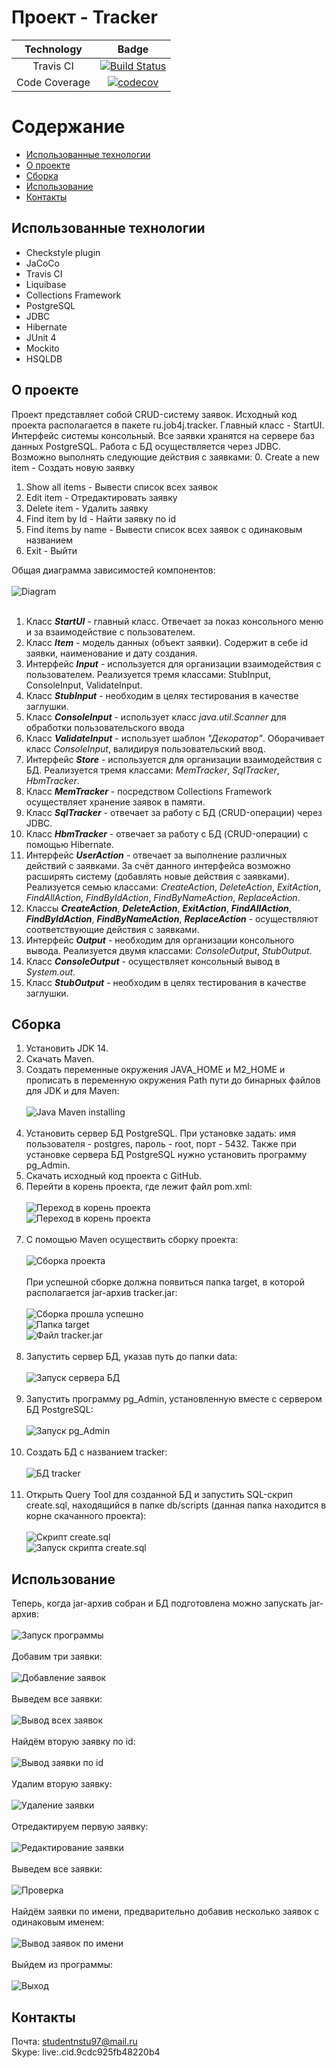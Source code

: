 # Проект - Tracker
| Technology | Badge |
|:----------:|:------:|
| Travis CI | [![Build Status](https://travis-ci.org/DmitriyYugai/job4j_tracker.svg?branch=master)](https://travis-ci.org/DmitriyYugai/job4j_tracker) |
| Code Coverage | [![codecov](https://codecov.io/gh/DmitriyYugai/job4j_tracker/branch/master/graph/badge.svg?token=94KWSPJYGG)](https://codecov.io/gh/DmitriyYugai/job4j_tracker/) |

# Содержание
* [Использованные технологии](#Использованные-технологии)
* [О проекте](#О-проекте)
* [Сборка](#Сборка)
* [Использование](#Использование)
* [Контакты](#Контакты)
## Использованные технологии
* Checkstyle plugin
* JaCoCo
* Travis CI
* Liquibase
* Collections Framework
* PostgreSQL
* JDBC
* Hibernate
* JUnit 4
* Mockito
* HSQLDB
## О проекте
Проект представляет собой CRUD-систему заявок. Исходный код проекта располагается 
в пакете ru.job4j.tracker. Главный класс - StartUI. Интерфейс системы консольный.
Все заявки хранятся на сервере баз данных PostgreSQL. Работа с БД осуществляется через JDBC.
Возможно выполнять следующие действия с заявками:
0. Create a new item - Создать новую заявку
1. Show all items - Вывести список всех заявок
2. Edit item - Отредактировать заявку
3. Delete item - Удалить заявку
4. Find item by Id - Найти заявку по id
5. Find items by name - Вывести список всех заявок с одинаковым названием
6. Exit - Выйти

Общая диаграмма зависимостей компонентов:<br><br>
![Diagram](img/about/dep.PNG)<br><br>
1. Класс __*StartUI*__ - главный класс. Отвечает за показ консольного меню и за взаимодействие с пользователем.
2. Класс __*Item*__ - модель данных (объект заявки). Содержит в себе id заявки, наименование и дату создания. 
3. Интерфейс __*Input*__ - используется для организации взаимодействия с пользователем. 
Реализуется тремя классами: StubInput, ConsoleInput, ValidateInput.
4. Класс __*StubInput*__ - необходим в целях тестирования в качестве заглушки.
5. Класс __*ConsoleInput*__ - использует класс *java.util.Scanner* для обработки пользовательского ввода
6. Класс __*ValidateInput*__ - использует шаблон *"Декоратор"*. 
Оборачивает класс *ConsoleInput*, валидируя пользовательский ввод.
7. Интерфейс __*Store*__ - используется для организации взаимодействия с БД. 
Реализуется тремя классами: *MemTracker*, *SqlTracker*, *HbmTracker*.
8. Класс __*MemTracker*__ - посредством Collections Framework осуществляет хранение заявок в памяти.
9. Класс __*SqlTracker*__ - отвечает за работу с БД (CRUD-операции) через JDBC.
10. Класс __*HbmTracker*__ - отвечает за работу с БД (CRUD-операции) c помощью Hibernate.
11. Интерфейс __*UserAction*__ - отвечает за выполнение различных действий с заявками.
За счёт данного интерфейса возможно расширять систему (добавлять новые действия с заявками). 
Реализуется семью классами: *CreateAction*, *DeleteAction*, *ExitAction*, *FindAllAction*, 
*FindByIdAction*, *FindByNameAction*, *ReplaceAction*.
12. Классы __*CreateAction*__, __*DeleteAction*__, __*ExitAction*__, __*FindAllAction*__, 
__*FindByIdAction*__, __*FindByNameAction*__, __*ReplaceAction*__ - 
осуществляют соответствующие действия с заявками.
13. Интерфейс __*Output*__ - необходим для организации консольного вывода. 
Реализуется двумя классами: *ConsoleOutput*, *StubOutput*.
14. Класс __*ConsoleOutput*__ - осуществляет консольный вывод в *System.out*.
15. Класс __*StubOutput*__ - необходим в целях тестирования в качестве заглушки.
## Сборка
1. Установить JDK 14.
2. Скачать Maven.
3. Создать переменные окружения JAVA_HOME и M2_HOME и прописать в переменную окружения Path 
пути до бинарных файлов для JDK и для Maven:<br><br>
![Java Maven installing](img/build/java_maven.PNG)<br><br>
4. Установить сервер БД PostgreSQL. При установке задать: имя пользователя - postgres, 
пароль - root, порт - 5432. Также при установке сервера БД PostgreSQL нужно установить программу pg_Admin.
5. Скачать исходный код проекта с GitHub.
6. Перейти в корень проекта, где лежит файл pom.xml:<br><br>
![Переход в корень проекта](img/build/cd.PNG)<br>
![Переход в корень проекта](img/build/cd1.PNG)<br><br>
7. С помощью Maven осуществить сборку проекта:<br><br>
![Сборка проекта](img/build/package.PNG)<br><br>
При успешной сборке должна появиться папка target, в которой располагается jar-архив tracker.jar:<br><br>
![Сборка прошла успешно](img/build/package1.PNG)<br>
![Папка target](img/build/target.PNG)<br>
![Файл tracker.jar](img/build/target1.PNG)<br><br>
8. Запустить сервер БД, указав путь до папки data:<br><br>
![Запуск сервера БД](img/build/server_start.PNG)<br><br>
9. Запустить программу pg_Admin, установленную вместе с сервером БД PostgreSQL:<br><br>
![Запуск pg_Admin](img/build/pg_admin.PNG)<br><br>
10. Создать БД с названием tracker:<br><br>
![БД tracker](img/build/tracker_db.PNG)<br><br>
11. Открыть Query Tool для созданной БД и запустить SQL-скрип create.sql, 
находящийся в папке db/scripts (данная папка находится в корне скачанного проекта):<br><br>
![Скрипт create.sql](img/build/script.PNG)<br>
![Запуск скрипта create.sql](img/build/pg_admin_script.PNG)<br>
## Использование
Теперь, когда jar-архив собран и БД подготовлена можно запускать jar-архив:<br><br>
![Запуск программы](img/usage/start.PNG)<br><br>
Добавим три заявки:<br><br>
![Добавление заявок](img/usage/add.PNG)<br><br>
Выведем все заявки:<br><br>
![Вывод всех заявок](img/usage/findAll.PNG)<br><br>
Найдём вторую заявку по id:<br><br>
![Вывод заявки по id](img/usage/byId.PNG)<br><br>
Удалим вторую заявку:<br><br>
![Удаление заявки](img/usage/del.PNG)<br><br>
Отредактируем первую заявку:<br><br>
![Редактирование заявки](img/usage/edit.PNG)<br><br>
Выведем все заявки:<br><br>
![Проверка](img/usage/check.PNG)<br><br>
Найдём заявки по имени, предварительно добавив несколько заявок с одинаковым именем:<br><br>
![Вывод заявок по имени](img/usage/byName.PNG)<br><br>
Выйдем из программы:<br><br>
![Выход](img/usage/exit.PNG)<br>
## Контакты
Почта: studentnstu97@mail.ru<br>
Skype: live:.cid.9cdc925fb48220b4

